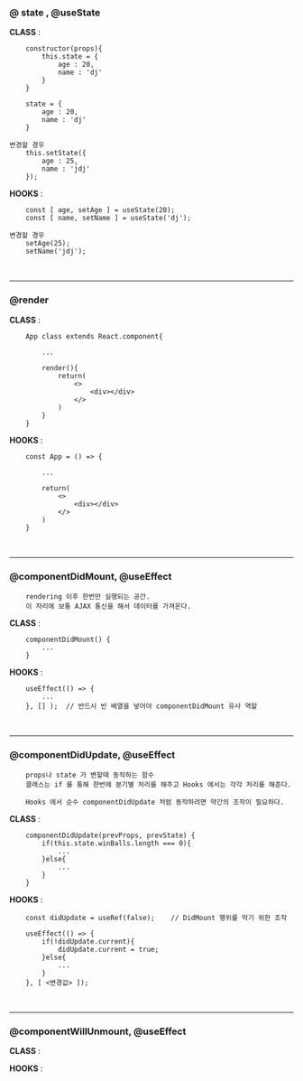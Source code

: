 

### @ state , @useState

**CLASS** : 
```
    constructor(props){
        this.state = {
            age : 20,
            name : 'dj'
        }
    }

    state = {
        age : 20,
        name : 'dj'
    }
```
``` 
변경할 경우
    this.setState({
        age : 25,
        name : 'jdj'
    });
```
**HOOKS** :
```
    const [ age, setAge ] = useState(20);
    const [ name, setName ] = useState('dj');
```
```
변경할 경우
    setAge(25);
    setName('jdj');
```
<br />

***

### @render
**CLASS** :
```
    App class extends React.component{

        ...

        render(){
            return(
                <>
                    <div></div>
                </>
            )
        }
    }
``` 
**HOOKS** :
```
    const App = () => {

        ...

        return(
            <>
                <div></div>
            </>
        )
    }
```
<br />

***

### @componentDidMount, @useEffect
```
    rendering 이후 한번만 실행되는 공간.
    이 자리에 보통 AJAX 통신을 해서 데이터를 가져온다.
```
**CLASS** :
```
    componentDidMount() {   
        ...
    }
```
**HOOKS** :
```
    useEffect(() => {
        ...
    }, [] );  // 반드시 빈 배열을 넣어야 componentDidMount 유사 역할
```
<br />

***

### @componentDidUpdate, @useEffect
```
    props나 state 가 변할때 동작하는 함수
    클래스는 if 를 통해 한번에 분기별 처리를 해주고 Hooks 에서는 각각 처리를 해준다.

    Hooks 에서 순수 componentDidUpdate 처럼 동작하려면 약간의 조작이 필요하다.
```
**CLASS** :
```
    componentDidUpdate(prevProps, prevState) {  
        if(this.state.winBalls.length === 0){
            ...
        }else{
            ...
        }
    }
```
**HOOKS** :
```
    const didUpdate = useRef(false);    // DidMount 행위를 막기 위한 조작

    useEffect(() => {
        if(!didUpdate.current){
            didUpdate.current = true;
        }else{
            ...
        }
    }, [ <변경값> ]); 
```
<br />

***

### @componentWillUnmount, @useEffect 
**CLASS** :

**HOOKS** :